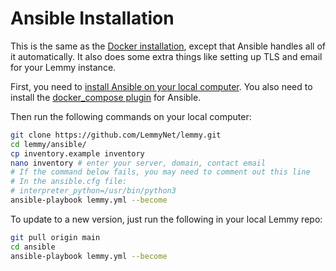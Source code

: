 # Ansible Installation

This is the same as the [Docker installation](install_docker.md), except that Ansible handles all of it automatically. It also does some extra things like setting up TLS and email for your Lemmy instance.

First, you need to [install Ansible on your local computer](https://docs.ansible.com/ansible/latest/installation_guide/intro_installation.html). You also need to install the [docker_compose plugin](https://docs.ansible.com/ansible/latest/collections/community/docker/docker_compose_module.html#ansible-collections-community-docker-docker-compose-module) for Ansible.

Then run the following commands on your local computer:

```bash
git clone https://github.com/LemmyNet/lemmy.git
cd lemmy/ansible/
cp inventory.example inventory
nano inventory # enter your server, domain, contact email
# If the command below fails, you may need to comment out this line
# In the ansible.cfg file:
# interpreter_python=/usr/bin/python3
ansible-playbook lemmy.yml --become
```

To update to a new version, just run the following in your local Lemmy repo:
```bash
git pull origin main
cd ansible
ansible-playbook lemmy.yml --become
```
